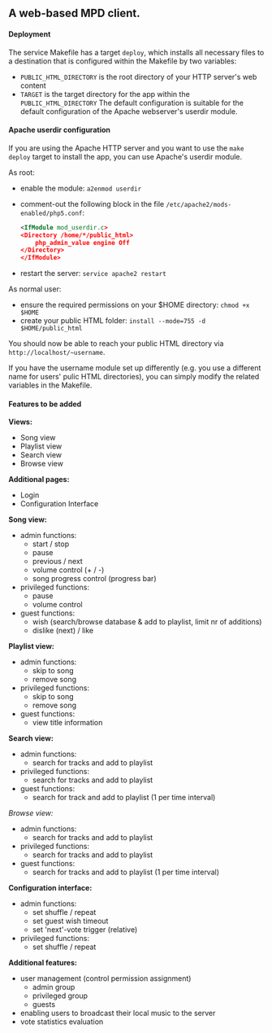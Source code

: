 ## A web-based MPD client. ##


#### Deployment ####
The service Makefile has a target `deploy`, which installs all necessary files to a destination
that is configured within the Makefile by two variables:
*	`PUBLIC_HTML_DIRECTORY` is the root directory of your HTTP server's web content
*	`TARGET` is the target directory for the app within the `PUBLIC_HTML_DIRECTORY`
The default configuration is suitable for the default configuration of the Apache webserver's
userdir module.



#### Apache userdir configuration ####
If you are using the Apache HTTP server and you want to use the `make deploy` target to install the
app, you can use Apache's userdir module.

As root:
*	enable the module: `a2enmod userdir`
*	comment-out the following block in the file `/etc/apache2/mods-enabled/php5.conf`:

    ```xml
    <IfModule mod_userdir.c>
    <Directory /home/*/public_html>
        php_admin_value engine Off
    </Directory>
    </IfModule>
    ```

*	restart the server: `service apache2 restart`

As normal user:
*	ensure the required permissions on your $HOME directory: `chmod +x $HOME`
*	create your public HTML folder: `install --mode=755 -d $HOME/public_html`

You should now be able to reach your public HTML directory via `http://localhost/~username`.

If you have the username module set up differently (e.g. you use a different name for users' pulic
HTML directories), you can simply modify the related variables in the Makefile.


#### Features to be added ####

**Views:**

* Song view
* Playlist view
* Search view
* Browse view

**Additional pages:**

* Login
* Configuration Interface


**Song view:**

* admin functions:
	+ start / stop
	+ pause
	+ previous / next
	+ volume control (+ / -)
	+ song progress control (progress bar)
* privileged functions:
	+ pause
	+ volume control
* guest functions:
	+ wish (search/browse database & add to playlist, limit nr of additions)
	+ dislike (next) / like


**Playlist view:**

* admin functions:
	+ skip to song
	+ remove song
* privileged functions:
	+ skip to song
	+ remove song
* guest functions:
	+ view title information


**Search view:**

* admin functions:
	+ search for tracks and add to playlist
* privileged functions:
	+ search for tracks and add to playlist
* guest functions:
	+ search for track and add to playlist (1 per time interval)


*Browse view:*

* admin functions:
	+ search for tracks and add to playlist
* privileged functions:
	+ search for tracks and add to playlist
* guest functions:
	+ search for tracks and add to playlist (1 per time interval)


**Configuration interface:**

* admin functions:
	+ set shuffle / repeat
	+ set guest wish timeout
	+ set 'next'-vote trigger (relative)
* privileged functions:
	+ set shuffle / repeat


**Additional features:**

* user management (control permission assignment)
	+ admin group
	+ privileged group
	+ guests 
* enabling users to broadcast their local music to the server
* vote statistics evaluation
